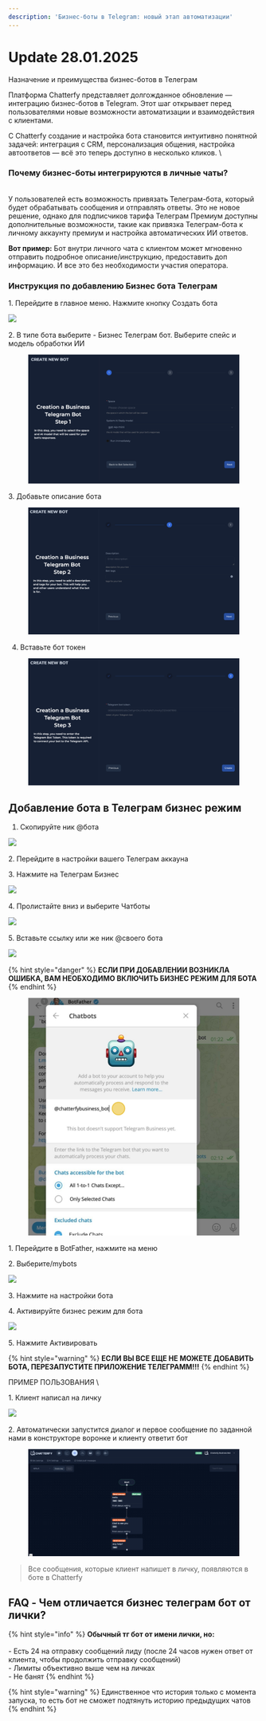 ```yaml
---
description: 'Бизнес-боты в Telegram: новый этап автоматизации'
---
```


# Update 28.01.2025

Назначение и преимущества бизнес-ботов в Телеграм

Платформа Chatterfy представляет долгожданное обновление — интеграцию бизнес-ботов в Telegram. Этот шаг открывает перед пользователями новые возможности автоматизации и взаимодействия с клиентами.&#x20;

С Chatterfy создание и настройка бота становится интуитивно понятной задачей: интеграция с CRM, персонализация общения, настройка автоответов — всё это теперь доступно в несколько кликов. \


### Почему бизнес-боты интегрируются в личные чаты?

\
У пользователей есть возможность привязать Телеграм-бота, который будет обрабатывать сообщения и отправлять ответы. Это не новое решение, однако для подписчиков тарифа Телеграм Премиум доступны дополнительные возможности, такие как привязка Телеграм-бота к личному аккаунту премиум и настройка автоматических ИИ ответов.

**Вот пример:** Бот внутри личного чата с клиентом может мгновенно отправить подробное описание/инструкцию, предоставить доп информацию. И все это без необходимости участия оператора.



### Инструкция по добавлению Бизнес бота Телеграм





1\. Перейдите в главное меню. Нажмите кнопку Создать бота

![](https://ajeuwbhvhr.cloudimg.io/colony-recorder.s3.amazonaws.com/files/2025-01-27/22c003bd-a6b4-4bcc-b808-849a0177ec27/user_cropped_screenshot.jpeg?tl_px=0,0\&br_px=2735,1538\&force_format=jpeg\&q=100\&width=1120.0\&wat=1\&wat_opacity=1\&wat_gravity=northwest\&wat_url=https://colony-recorder.s3.amazonaws.com/images/watermarks/EAB308_standard.png\&wat_pad=940,41)

2\. В типе бота выберите - Бизнес Телеграм бот. Выберите спейс и модель обработки ИИ&#x20;

<figure><img src="../../.gitbook/assets/image (360).png" alt=""><figcaption></figcaption></figure>

3\. Добавьте описание бота

<figure><img src="../../.gitbook/assets/image (361).png" alt=""><figcaption></figcaption></figure>

4. Вставьте бот токен

<figure><img src="../../.gitbook/assets/image (362).png" alt=""><figcaption></figcaption></figure>



## Добавление бота в Телеграм бизнес режим



1. Скопируйте ник @бота

![](https://ajeuwbhvhr.cloudimg.io/colony-recorder.s3.amazonaws.com/files/2025-01-27/093a91cd-3a29-4837-854d-180eb9ed4723/user_cropped_screenshot.jpeg?tl_px=30,0\&br_px=2783,1277\&force_format=jpeg\&q=100\&width=1120.0\&wat=1\&wat_opacity=1\&wat_gravity=northwest\&wat_url=https://colony-recorder.s3.amazonaws.com/images/watermarks/EAB308_standard.png\&wat_pad=894,569)

2\. Перейдите в настройки вашего Телеграм аккауна

3\. Нажмите на Телеграм Бизнес

![](https://ajeuwbhvhr.cloudimg.io/colony-recorder.s3.amazonaws.com/files/2025-01-27/a152f775-3832-43b9-b29a-d191c5307a77/user_cropped_screenshot.jpeg?tl_px=0,0\&br_px=1123,1371\&force_format=jpeg\&q=100\&width=918\&wat_scale=81\&wat=1\&wat_opacity=1\&wat_gravity=northwest\&wat_url=https://colony-recorder.s3.amazonaws.com/images/watermarks/EAB308_standard.png\&wat_pad=393,681)

4\. Пролистайте вниз и выберите Чатботы

![](https://ajeuwbhvhr.cloudimg.io/colony-recorder.s3.amazonaws.com/files/2025-01-27/93675f01-b2c0-4794-9ebd-6846e2e10964/user_cropped_screenshot.jpeg?tl_px=0,0\&br_px=1112,1374\&force_format=jpeg\&q=100\&width=906\&wat_scale=80\&wat=1\&wat_opacity=1\&wat_gravity=northwest\&wat_url=https://colony-recorder.s3.amazonaws.com/images/watermarks/EAB308_standard.png\&wat_pad=274,853)

5\. Вставьте ссылку или же ник @своего бота

![](https://ajeuwbhvhr.cloudimg.io/colony-recorder.s3.amazonaws.com/files/2025-01-27/a09aefa0-35b8-43d5-a33a-314c4c76900a/user_cropped_screenshot.jpeg?tl_px=0,0\&br_px=1080,1380\&force_format=jpeg\&q=100\&width=876\&wat_scale=78\&wat=1\&wat_opacity=1\&wat_gravity=northwest\&wat_url=https://colony-recorder.s3.amazonaws.com/images/watermarks/EAB308_standard.png\&wat_pad=293,615)





{% hint style="danger" %}
**ЕСЛИ ПРИ ДОБАВЛЕНИИ ВОЗНИКЛА ОШИБКА, ВАМ НЕОБХОДИМО ВКЛЮЧИТЬ БИЗНЕС РЕЖИМ ДЛЯ БОТА**
{% endhint %}



<figure><img src="../../.gitbook/assets/image (340).png" alt=""><figcaption></figcaption></figure>



1\.  Перейдите в BotFather, нажмите на меню

2\. Выберите/mybots

![](https://ajeuwbhvhr.cloudimg.io/colony-recorder.s3.amazonaws.com/files/2025-01-27/d27624fb-9f70-42c1-9687-976c86a7a926/user_cropped_screenshot.jpeg?tl_px=0,0\&br_px=1211,1375\&force_format=jpeg\&q=100\&width=986\&wat_scale=88\&wat=1\&wat_opacity=1\&wat_gravity=northwest\&wat_url=https://colony-recorder.s3.amazonaws.com/images/watermarks/EAB308_standard.png\&wat_pad=175,804)

3\. Нажмите на настройки бота

4\. Активируйте бизнес режим для бота

![](https://ajeuwbhvhr.cloudimg.io/colony-recorder.s3.amazonaws.com/files/2025-01-27/cd7010fc-b5ba-4155-b24a-d6a06fd8a246/user_cropped_screenshot.jpeg?tl_px=0,0\&br_px=1203,1374\&force_format=jpeg\&q=100\&width=980\&wat_scale=87\&wat=1\&wat_opacity=1\&wat_gravity=northwest\&wat_url=https://colony-recorder.s3.amazonaws.com/images/watermarks/EAB308_standard.png\&wat_pad=379,461)

5\. Нажмите Активировать&#x20;

{% hint style="warning" %}
**ЕСЛИ ВЫ ВСЕ ЕЩЕ НЕ МОЖЕТЕ ДОБАВИТЬ БОТА, ПЕРЕЗАПУСТИТЕ ПРИЛОЖЕНИЕ ТЕЛЕГРАММ!!!**
{% endhint %}



ПРИМЕР ПОЛЬЗОВАНИЯ \


1\. Клиент написал на личку&#x20;

![](https://ajeuwbhvhr.cloudimg.io/colony-recorder.s3.amazonaws.com/files/2025-01-27/fee1789a-0d34-49d1-8b04-809138a4b555/user_cropped_screenshot.jpeg?tl_px=0,0\&br_px=1231,1218\&force_format=jpeg\&q=100\&width=1120.0\&wat=1\&wat_opacity=1\&wat_gravity=northwest\&wat_url=https://colony-recorder.s3.amazonaws.com/images/watermarks/EAB308_standard.png\&wat_pad=598,778)

2\. Автоматически запустится диалог и первое сообщение по заданной нами в конструкторе воронке и клиенту ответит бот



<figure><img src="../../.gitbook/assets/image (344).png" alt=""><figcaption></figcaption></figure>

> Все сообщения, которые клиент напишет в личку, появляются в боте в Chatterfy&#x20;







## FAQ - Чем отличается бизнес телеграм бот от лички?



{% hint style="info" %}
**Обычный тг бот от имени лички, но:**\
\
\- Есть 24 на отправку сообщений лиду (после 24 часов нужен ответ от клиента, чтобы продолжить отправку сообщений)\
\- Лимиты объективно выше чем на личках\
\- Не банят
{% endhint %}



{% hint style="warning" %}
Единственное что история только с момента запуска, то есть бот не сможет подтянуть историю предыдущих чатов
{% endhint %}
